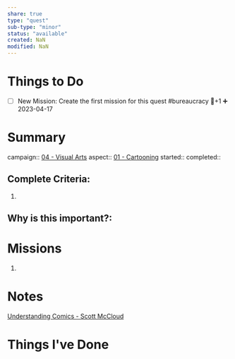 ```yaml
---
share: true
type: "quest"
sub-type: "minor"
status: "available"
created: NaN 
modified: NaN
---
```

 
 
# Things to Do
- [ ] New Mission: Create the first mission for this quest #bureaucracy 🥄+1 ➕ 2023-04-17
# Summary
campaign:: [04 - Visual Arts](04%20-%20Visual%20Arts.md)
aspect:: [01 - Cartooning](01%20-%20Cartooning.md)
started:: 
completed::
## Complete Criteria:
1. 

## Why is this important?:

# Missions
1.

# Notes
[Understanding Comics - Scott McCloud](../../04%20-%20Recreation%20%F0%9F%8E%8A/05%20-%20Reading%20%F0%9F%93%96/Understanding%20Comics%20-%20Scott%20McCloud.md)
# Things I've Done